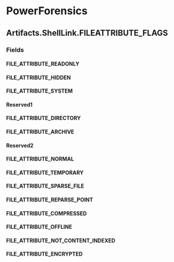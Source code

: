 ﻿# PowerForensics


## Artifacts.ShellLink.FILEATTRIBUTE_FLAGS

### Fields

#### FILE_ATTRIBUTE_READONLY

#### FILE_ATTRIBUTE_HIDDEN

#### FILE_ATTRIBUTE_SYSTEM

#### Reserved1

#### FILE_ATTRIBUTE_DIRECTORY

#### FILE_ATTRIBUTE_ARCHIVE

#### Reserved2

#### FILE_ATTRIBUTE_NORMAL

#### FILE_ATTRIBUTE_TEMPORARY

#### FILE_ATTRIBUTE_SPARSE_FILE

#### FILE_ATTRIBUTE_REPARSE_POINT

#### FILE_ATTRIBUTE_COMPRESSED

#### FILE_ATTRIBUTE_OFFLINE

#### FILE_ATTRIBUTE_NOT_CONTENT_INDEXED

#### FILE_ATTRIBUTE_ENCRYPTED
